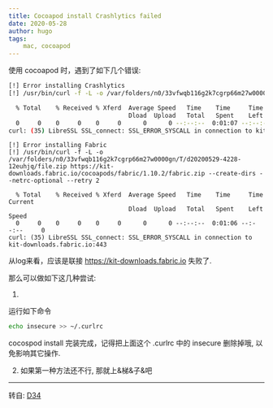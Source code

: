 ```yaml
---
title: Cocoapod install Crashlytics failed
date: 2020-05-28
author: hugo
tags:
    mac, cocoapod
---
```


使用 cocoapod 时，遇到了如下几个错误:

```bash
[!] Error installing Crashlytics
[!] /usr/bin/curl -f -L -o /var/folders/n0/33vfwqb116g2k7cgrp66m27w0000gn/T/d20200529-3811-1mwzue8/file.zip https://kit-downloads.fabric.io/cocoapods/crashlytics/3.14.0/crashlytics.zip --create-dirs --netrc-optional --retry 2

  % Total    % Received % Xferd  Average Speed   Time    Time     Time  Current
                                 Dload  Upload   Total   Spent    Left  Speed
  0     0    0     0    0     0      0      0 --:--:--  0:01:07 --:--:--     0
curl: (35) LibreSSL SSL_connect: SSL_ERROR_SYSCALL in connection to kit-downloads.fabric.io:443
```


```
[!] Error installing Fabric
[!] /usr/bin/curl -f -L -o /var/folders/n0/33vfwqb116g2k7cgrp66m27w0000gn/T/d20200529-4228-12euhjq/file.zip https://kit-downloads.fabric.io/cocoapods/fabric/1.10.2/fabric.zip --create-dirs --netrc-optional --retry 2

  % Total    % Received % Xferd  Average Speed   Time    Time     Time  Current
                                 Dload  Upload   Total   Spent    Left  Speed
  0     0    0     0    0     0      0      0 --:--:--  0:01:06 --:--:--     0
curl: (35) LibreSSL SSL_connect: SSL_ERROR_SYSCALL in connection to kit-downloads.fabric.io:443
```

从log来看，应该是联接 https://kit-downloads.fabric.io 失败了.

那么可以做如下这几种尝试:

1. 
运行如下命令
```bash
echo insecure >> ~/.curlrc
```

cocospod install 完装完成，记得把上面这个 .curlrc 中的 insecure 删除掉哦, 以免影响其它操作.

2. 如果第一种方法还不行, 那就上&梯&子&吧

---
转自: [D34](http://www.d34.xyz/)
